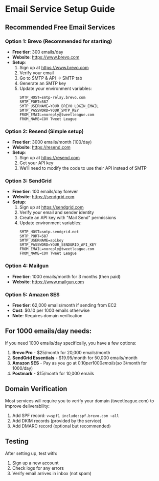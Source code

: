 # Email Service Setup Guide

## Recommended Free Email Services

### Option 1: Brevo (Recommended for starting)
- **Free tier**: 300 emails/day
- **Website**: https://www.brevo.com
- **Setup**:
  1. Sign up at https://www.brevo.com
  2. Verify your email
  3. Go to SMTP & API → SMTP tab
  4. Generate an SMTP key
  5. Update your environment variables:
     ```
     SMTP_HOST=smtp-relay.brevo.com
     SMTP_PORT=587
     SMTP_USERNAME=YOUR_BREVO_LOGIN_EMAIL
     SMTP_PASSWORD=YOUR_SMTP_KEY
     FROM_EMAIL=noreply@tweetleague.com
     FROM_NAME=COV Tweet League
     ```

### Option 2: Resend (Simple setup)
- **Free tier**: 3000 emails/month (100/day)
- **Website**: https://resend.com
- **Setup**:
  1. Sign up at https://resend.com
  2. Get your API key
  3. We'll need to modify the code to use their API instead of SMTP

### Option 3: SendGrid
- **Free tier**: 100 emails/day forever
- **Website**: https://sendgrid.com
- **Setup**:
  1. Sign up at https://sendgrid.com
  2. Verify your email and sender identity
  3. Create an API key with "Mail Send" permissions
  4. Update environment variables:
     ```
     SMTP_HOST=smtp.sendgrid.net
     SMTP_PORT=587
     SMTP_USERNAME=apikey
     SMTP_PASSWORD=YOUR_SENDGRID_API_KEY
     FROM_EMAIL=noreply@tweetleague.com
     FROM_NAME=COV Tweet League
     ```

### Option 4: Mailgun
- **Free tier**: 1000 emails/month for 3 months (then paid)
- **Website**: https://www.mailgun.com

### Option 5: Amazon SES
- **Free tier**: 62,000 emails/month if sending from EC2
- **Cost**: $0.10 per 1000 emails otherwise
- **Note**: Requires domain verification

## For 1000 emails/day needs:

If you need 1000 emails/day specifically, you have a few options:

1. **Brevo Pro** - $25/month for 20,000 emails/month
2. **SendGrid Essentials** - $19.95/month for 50,000 emails/month  
3. **Amazon SES** - Pay as you go at $0.10 per 1000 emails (so ~$3/month for 1000/day)
4. **Postmark** - $15/month for 10,000 emails

## Domain Verification

Most services will require you to verify your domain (tweetleague.com) to improve deliverability:
1. Add SPF record: `v=spf1 include:spf.brevo.com ~all`
2. Add DKIM records (provided by the service)
3. Add DMARC record (optional but recommended)

## Testing

After setting up, test with:
1. Sign up a new account
2. Check logs for any errors
3. Verify email arrives in inbox (not spam)